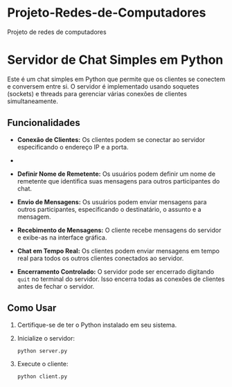 # Projeto-Redes-de-Computadores
Projeto de redes de computadores

# Servidor de Chat Simples em Python

Este é um chat simples em Python que permite que os clientes se conectem e conversem entre si. O servidor é implementado usando soquetes (sockets) e threads para gerenciar várias conexões de clientes simultaneamente.

## Funcionalidades

- **Conexão de Clientes:** Os clientes podem se conectar ao servidor especificando o endereço IP e a porta.
- 
- **Definir Nome de Remetente:** Os usuários podem definir um nome de remetente que identifica suas mensagens para outros participantes do chat.

- **Envio de Mensagens:** Os usuários podem enviar mensagens para outros participantes, especificando o destinatário, o assunto e a mensagem.

- **Recebimento de Mensagens:** O cliente recebe mensagens do servidor e exibe-as na interface gráfica.

- **Chat em Tempo Real:** Os clientes podem enviar mensagens em tempo real para todos os outros clientes conectados ao servidor.

- **Encerramento Controlado:** O servidor pode ser encerrado digitando `quit` no terminal do servidor. Isso encerra todas as conexões de clientes antes de fechar o servidor.

## Como Usar

1. Certifique-se de ter o Python instalado em seu sistema.

2. Inicialize o servidor:
   	 ```bash
   python server.py
3. Execute o cliente:

   ```bash
   python client.py

